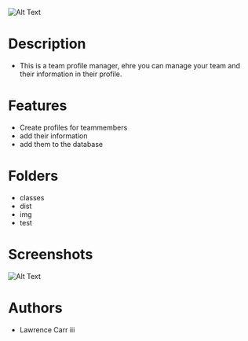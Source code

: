 ![Alt Text]()

# Description
* This is a team profile manager, ehre you can manage your team and their information in their profile. 

# Features
* Create profiles for teammembers
* add their information
* add them to the database

# Folders
* classes
* dist
* img
* test

# Screenshots
![Alt Text]()

# Authors 
* Lawrence Carr iii